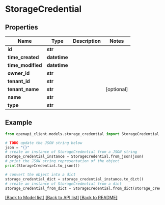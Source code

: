 # StorageCredential


## Properties

Name | Type | Description | Notes
------------ | ------------- | ------------- | -------------
**id** | **str** |  | 
**time_created** | **datetime** |  | 
**time_modified** | **datetime** |  | 
**owner_id** | **str** |  | 
**tenant_id** | **str** |  | 
**tenant_name** | **str** |  | [optional] 
**name** | **str** |  | 
**type** | **str** |  | 

## Example

```python
from openapi_client.models.storage_credential import StorageCredential

# TODO update the JSON string below
json = "{}"
# create an instance of StorageCredential from a JSON string
storage_credential_instance = StorageCredential.from_json(json)
# print the JSON string representation of the object
print(StorageCredential.to_json())

# convert the object into a dict
storage_credential_dict = storage_credential_instance.to_dict()
# create an instance of StorageCredential from a dict
storage_credential_from_dict = StorageCredential.from_dict(storage_credential_dict)
```
[[Back to Model list]](../README.md#documentation-for-models) [[Back to API list]](../README.md#documentation-for-api-endpoints) [[Back to README]](../README.md)


